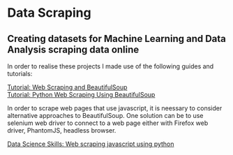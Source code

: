 # Data Scraping
## Creating datasets for Machine Learning and Data Analysis scraping data online 

In order to realise these projects I made use of the following guides and tutorials: <br>

[Tutorial: Web Scraping and BeautifulSoup](https://www.dataquest.io/blog/web-scraping-beautifulsoup/) <br>
[Tutorial: Python Web Scraping Using BeautifulSoup](https://www.dataquest.io/blog/web-scraping-tutorial-python/) <br>

In order to scrape web pages that use javascript, it is neessary to consider alternative approaches to BeautifulSoup. One solution can be to use selenium web driver to connect to a web page either with Firefox web driver, PhantomJS, headless browser. <br>

[Data Science Skills: Web scraping javascript using python](https://towardsdatascience.com/data-science-skills-web-scraping-javascript-using-python-97a29738353f)

